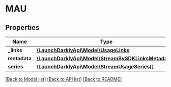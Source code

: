 # MAU

## Properties
Name | Type | Description | Notes
------------ | ------------- | ------------- | -------------
**_links** | [**\LaunchDarklyApi\Model\UsageLinks**](UsageLinks.md) |  | [optional] 
**metadata** | [**\LaunchDarklyApi\Model\StreamBySDKLinksMetadata[]**](StreamBySDKLinksMetadata.md) |  | [optional] 
**series** | [**\LaunchDarklyApi\Model\StreamUsageSeries[]**](StreamUsageSeries.md) |  | [optional] 

[[Back to Model list]](../README.md#documentation-for-models) [[Back to API list]](../README.md#documentation-for-api-endpoints) [[Back to README]](../README.md)


